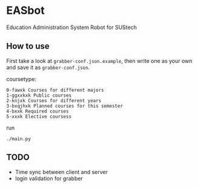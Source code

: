 # EASbot
Education Administration System Robot for SUStech

## How to use

First take a look at `grabber-conf.json.example`, then write one as your own and save it as `grabber-conf.json`.

coursetype: 

```
0-fawxk Courses for different majors
1-ggxxkxk Public courses
2-knjxk Courses for different years
3-bxqjhxk Planned courses for this semester
4-bxxk Required courses
5-xxxk Elective coursess
```

run

```shell
./main.py
```

## TODO

- Time sync between client and server
- login validation for grabber

